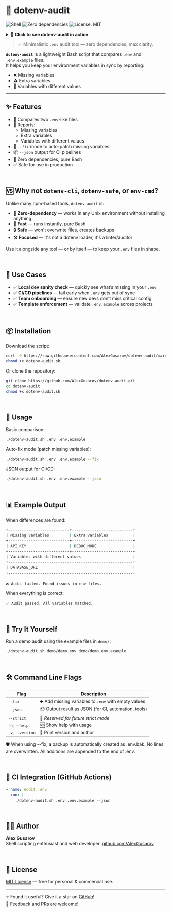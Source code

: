# 🌱 dotenv-audit

![Shell](https://img.shields.io/badge/Shell-Bash-blue.svg?logo=gnu-bash)
![Zero dependencies](https://img.shields.io/badge/Zero--dependencies-%E2%9C%94%EF%B8%8F-brightgreen)
![License: MIT](https://img.shields.io/badge/License-MIT-lightgrey)

<details>
  <summary>🎥 <strong>Click to see dotenv-audit in action</strong></summary>

  <br/>

  <p align="center">
    <img src="./demo/demo.svg" alt="dotenv-audit demo" width="700"/>
  </p>
</details>

> ✅ Minimalistic `.env` audit tool — zero dependencies, max clarity.

**`dotenv-audit`** is a lightweight Bash script that compares `.env` and `.env.example` files.  
It helps you keep your environment variables in sync by reporting:

- ❌ Missing variables
- ⚠️ Extra variables
- 🔄 Variables with different values

---

## ✨ Features

- 🧪 Compares two `.env`-like files
- 🎯 Reports:
  - Missing variables
  - Extra variables
  - Variables with different values
- 🔧 `--fix` mode to auto-patch missing variables
- 📦 `--json` output for CI pipelines
- 🧘 Zero dependencies, pure Bash
- ✅ Safe for use in production
  
&nbsp;

## 🆚 Why not `dotenv-cli`, `dotenv-safe`, or `env-cmd`?

Unlike many npm-based tools, `dotenv-audit` is:

- 🧘 **Zero-dependency** — works in any Unix environment without installing anything
- 🐢 **Fast** — runs instantly, pure Bash
- 🔒 **Safe** — won't overwrite files, creates backups
- 🛠️ **Focused** — it's not a dotenv loader, it's a linter/auditor

Use it alongside any tool — or by itself — to keep your `.env` files in shape.

&nbsp;

## 🧩 Use Cases

- ✅ **Local dev sanity check** — quickly see what’s missing in your `.env`
- ✅ **CI/CD pipelines** — fail early when `.env` gets out of sync
- ✅ **Team onboarding** — ensure new devs don’t miss critical config
- ✅ **Template enforcement** — validate `.env.example` across projects
  
&nbsp;

## 📦 Installation

Download the script:

```bash
curl -O https://raw.githubusercontent.com/AlexGusarov/dotenv-audit/main/dotenv-audit.sh
chmod +x dotenv-audit.sh
```

Or clone the repository: 

```bash
git clone https://github.com/AlexGusarov/dotenv-audit.git
cd dotenv-audit
chmod +x dotenv-audit.sh
```
&nbsp;


## 🚀 Usage

Basic comparison:

```bash 
./dotenv-audit.sh .env .env.example
```

Auto-fix mode (patch missing variables):

```bash 
./dotenv-audit.sh .env .env.example --fix
```
JSON output for CI/CD:

```bash 
./dotenv-audit.sh .env .env.example --json
```
&nbsp;

## 📊 Example Output

When differences are found:

```bash
+---------------------------+---------------------------+
| Missing variables         | Extra variables           |
+---------------------------+---------------------------+
| API_KEY                   | DEBUG_MODE                |
+---------------------------+---------------------------+
| Variables with different values                       |
+-------------------------------------------------------+
| DATABASE_URL                                          |
+-------------------------------------------------------+

❌ Audit failed. Found issues in env files.
```

When everything is correct:

```bash
✅ Audit passed. All variables matched.
```
&nbsp;

## 🧪 Try It Yourself

Run a demo audit using the example files in `demo/`:

```bash
./dotenv-audit.sh demo/demo.env demo/demo.env.example
```
&nbsp;

## 🛠️ Command Line Flags

| Flag              | Description                                                |
|-------------------|------------------------------------------------------------|
| `--fix`           | ➕ Add missing variables to `.env` with empty values       |
| `--json`          | 📦 Output result as JSON (for CI, automation, tools)       |
| `--strict`        | 🧪 *Reserved for future strict mode*                       |
| `-h`, `--help`    | 🆘 Show help with usage                                    |
| `-v`, `--version` | 🧾 Print version and author                                |

🛡 When using --fix, a backup is automatically created as .env.bak.
No lines are overwritten. All additions are appended to the end of .env.

&nbsp;                              

## 🧪 CI Integration (GitHub Actions)

```yaml
- name: Audit .env
  run: |
    ./dotenv-audit.sh .env .env.example --json
```

&nbsp;

## 👨‍💻 Author

**Alex Gusarov**  
Shell scripting enthusiast and web developer. 
[github.com/AlexGusarov](https://github.com/AlexGusarov)

&nbsp;

## 📄 License

[MIT License](https://github.com/AlexGusarov/dotenv-audit/blob/main/LICENSE) — free for personal & commercial use.

---

⭐ Found it useful? Give it a star on [GitHub](https://github.com/AlexGusarov/dotenv-audit)!  
💬 Feedback and PRs are welcome!
